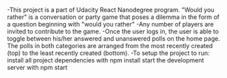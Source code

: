-This project is a part of Udacity  React Nanodegree program. "Would you rather" is a conversation or party game that poses a dilemma in the form of a question beginning with "would you rather"
-Any number of players are invited to contribute to the game.
-Once the user logs in, the user is able to toggle between his/her answered and unanswered polls on the home page. The polls in both categories are arranged from the most recently created (top) to the least recently created (bottom).
-To setup the project to run:
 install all project dependencies with npm install
 start the development server with npm start